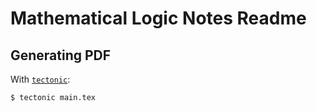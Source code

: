 #   Mathematical Logic Notes Readme

## Generating PDF

With [`tectonic`](https://tectonic-typesetting.github.io):

```
$ tectonic main.tex
```
